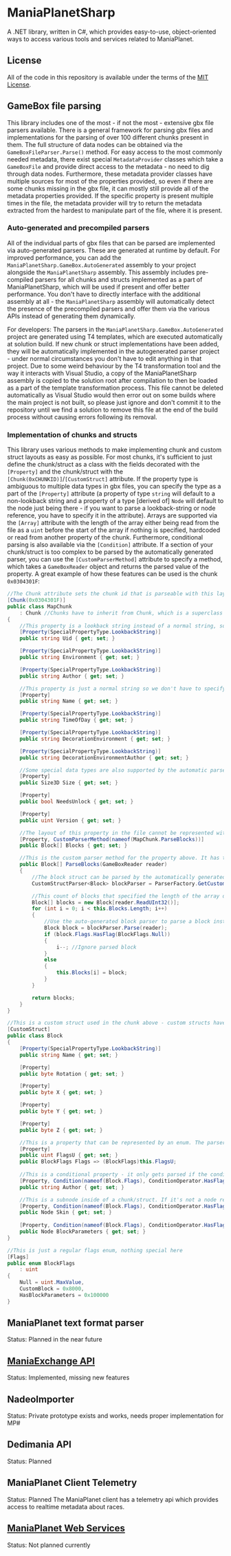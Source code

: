 # ManiaPlanetSharp
A .NET library, written in C#, which provides easy-to-use, object-oriented ways to access various tools and services related to ManiaPlanet.

## License
All of the code in this repository is available under the terms of the [MIT License](https://tldrlegal.com/license/mit-license).

## GameBox file parsing
This library includes one of the most - if not the most - extensive gbx file parsers available. There is a general framework for parsing gbx files and implementations for the parsing of over 100 different chunks present in them. The full structure of data nodes can be obtained via the `GameBoxFileParser.Parse()` method. For easy access to the most commonly needed metadata, there exist special `MetadataProvider` classes which take a `GameBoxFile` and provide direct access to the metadata - no need to dig through data nodes. Furthermore, these metadata provider classes have multiple sources for most of the properties provided, so even if there are some chunks missing in the gbx file, it can mostly still provide all of the metadata properties provided. If the specific property is present multiple times in the file, the metadata provider will try to return the metadata extracted from the hardest to manipulate part of the file, where it is present.

### Auto-generated and precompiled parsers

All of the individual parts of gbx files that can be parsed are implemented via auto-generated parsers. These are generated at runtime by default. For improved performance, you can add the `ManiaPlanetSharp.GameBox.AutoGenerated` assembly to your project alongside the `ManiaPlanetSharp` assembly. This assembly includes pre-compiled parsers for all chunks and structs implemented as a part of ManiaPlanetSharp, which will be used if present and offer better performance. You don't have to directly interface with the additional assembly at all - the `ManiaPlanetSharp` assembly will automatically detect the presence of the precompiled parsers and offer them via the various APIs instead of generating them dynamically.

For developers: The parsers in the `ManiaPlanetSharp.GameBox.AutoGenerated` project are generated using T4 templates, which are executed automatically at solution build. If new chunk or struct implementations have been added, they will be automatically implemented in the autogenerated parser project - under normal circumstances you don't have to edit anything in that project. Due to some weird behaviour by the T4 transformation tool and the way it interacts with Visual Studio, a copy of the ManiaPlanetSharp assembly is copied to the solution root after compilation to then be loaded as a part of the template transformation process. This file cannot be deleted automatically as Visual Studio would then error out on some builds where the main project is not built, so please just ignore and don't commit it to the repository until we find a solution to remove this file at the end of the build process without causing errors following its removal.

### Implementation of chunks and structs

This library uses various methods to make implementing chunk and custom struct layouts as easy as possible. For most chunks, it's sufficient to just define the chunk/struct as a class with the fields decorated with the `[Property]` and the chunk/struct with the `[Chunk(0xCHUNKID)]`/`[CustomStruct]` attribute. If the property type is ambiguous to multiple data types in gbx files, you can specify the type as a part of the `[Property]` attribute (a property of type `string` will default to a non-lookback string and a property of a type [derived of] `Node` will default to the node just being there - if you want to parse a lookback-string or node reference, you have to specify it in the attribute). Arrays are supported via the `[Array]` attribute with the length of the array either being read from the file as a `uint` before the start of the array if nothing is specified, hardcoded or read from another property of the chunk. Furthermore, conditional parsing is also available via the `[Condition]` attribute. If a section of your chunk/struct is too complex to be parsed by the automatically generated parser, you can use the `[CustomParserMethod]` attribute to specify a method, which takes a `GameBoxReader` object and returns the parsed value of the property. A great example of how these features can be used is the chunk `0x0304301F`:

```csharp
//The Chunk attribute sets the chunk id that is parseable with this layout and whether the chunk is skippable. If multiple chunk ids map to the same class, multiple Chunk attributes can be applied to the same class
[Chunk(0x0304301F)]
public class MapChunk
    : Chunk //Chunks have to inherit from Chunk, which is a superclass of Node
{
    //This property is a lookback string instead of a normal string, so we have to specify that
    [Property(SpecialPropertyType.LookbackString)]
    public string Uid { get; set; }

    [Property(SpecialPropertyType.LookbackString)]
    public string Environment { get; set; }

    [Property(SpecialPropertyType.LookbackString)]
    public string Author { get; set; }

    //This property is just a normal string so we don't have to specify anything
    [Property]
    public string Name { get; set; }

    [Property(SpecialPropertyType.LookbackString)]
    public string TimeOfDay { get; set; }

    [Property(SpecialPropertyType.LookbackString)]
    public string DecorationEnvironment { get; set; }

    [Property(SpecialPropertyType.LookbackString)]
    public string DecorationEnvironmentAuthor { get; set; }

    //Some special data types are also supported by the automatic parser, e.g. file references, 2D and 3D size struct and 2D and 3D vectors
    [Property]
    public Size3D Size { get; set; }

    [Property]
    public bool NeedsUnlock { get; set; }

    [Property]
    public uint Version { get; set; }

    //The layout of this property in the file cannot be represented with the attributes, so we specify a custom method to parse this property
    [Property, CustomParserMethod(nameof(MapChunk.ParseBlocks))]
    public Block[] Blocks { get; set; }

    //This is the custom parser method for the property above. It has to be a public instance method that takes a GameBoxReader and returns a value of the same type as the property
    public Block[] ParseBlocks(GameBoxReader reader)
    {
        //The block struct can be parsed by the automatically generated parser
        CustomStructParser<Block> blockParser = ParserFactory.GetCustomStructParser<Block>();

        //This count of blocks that specified the length of the array does not count blocks with empty flags, so we have to read them one by one and check if they are actually counted
        Block[] blocks = new Block[reader.ReadUInt32()];
        for (int i = 0; i < this.Blocks.Length; i++)
        {
            //Use the auto-generated block parser to parse a block instance
            Block block = blockParser.Parse(reader);
            if (block.Flags.HasFlag(BlockFlags.Null))
            {
                i--; //Ignore parsed block
            }
            else
            {
                this.Blocks[i] = block;
            }
        }

        return blocks;
    }
}

//This is a custom struct used in the chunk above - custom structs have to have the CustomStruct attribute to be able to automatically generate parsers for them
[CustomStruct]
public class Block
{
    [Property(SpecialPropertyType.LookbackString)]
    public string Name { get; set; }

    [Property]
    public byte Rotation { get; set; }

    [Property]
    public byte X { get; set; }

    [Property]
    public byte Y { get; set; }

    [Property]
    public byte Z { get; set; }

    //This is a property that can be represented by an enum. The parser does not support enums out of the box, so support is implemented via one property in which the value is put by the parser and a wrapper property that converts that value to the enum type
    [Property]
    public uint FlagsU { get; set; }
    public BlockFlags Flags => (BlockFlags)this.FlagsU;
    
    //This is a conditional property - it only gets parsed if the condition is fulfilled (in this case if the Flags property of the current Block instance has the CustomBlock flag)
    [Property, Condition(nameof(Block.Flags), ConditionOperator.HasFlag, BlockFlags.CustomBlock)]
    public string Author { get; set; }

    //This is a subnode inside of a chunk/struct. If it's not a node reference, nothing special has to be specified and if the type of node/chunk that is present is known, the specific type can be specified
    [Property, Condition(nameof(Block.Flags), ConditionOperator.HasFlag, BlockFlags.CustomBlock)]
    public Node Skin { get; set; }
    
    [Property, Condition(nameof(Block.Flags), ConditionOperator.HasFlag, BlockFlags.HasBlockParameters)]
    public Node BlockParameters { get; set; }
}

//This is just a regular flags enum, nothing special here
[Flags]
public enum BlockFlags
    : uint
{
    Null = uint.MaxValue,
    CustomBlock = 0x8000,
    HasBlockParameters = 0x100000
}
```



## ManiaPlanet text format parser
Status: Planned in the near future

## [ManiaExchange API](https://api.mania-exchange.com/documents/reference)
Status: Implemented, missing new features

## NadeoImporter
Status: Private prototype exists and works, needs proper implementation for MP#

## Dedimania API
Status: Planned

## ManiaPlanet Client Telemetry
Status: Planned
The ManiaPlanet client has a telemetry api which provides access to realtime metadata about races.

## [ManiaPlanet Web Services](https://forum.maniaplanet.com/viewforum.php?f=282)
Status: Not planned currently
